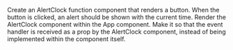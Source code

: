 Create an AlertClock function component that renders a button. When the button is clicked, an alert should be shown with the current time.
Render the AlertClock component within the App component. Make it so that the event handler is received as a prop by the AlertClock component, instead of being implemented within the component itself.